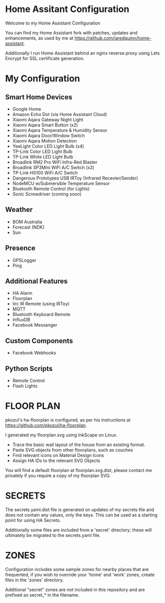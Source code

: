 
# Home Assitant Configuration

Welcome to my Home Assistant Configuration

You can find my Home Assistant fork with patches, updates and enhancements, as used
by me at https://github.com/jaredquinn/home-assistant.

Additionally I run Home Assistant behind an nginx reverse proxy using Lets Encrypt
for SSL certificate generation.

# My Configuration

## Smart Home Devices

* Google Home
* Amazon Echo Dot (via Home Assistant Cloud)
* Xiaomi Aqara Gateway Night Light
* Xiaomi Aqara Smart Button (x2)
* Xiaomi Aqara Temperature & Humidity Sensor
* Xiaomi Aqara Door/Window Switch
* Xiaomi Aqara Motion Detection
* YeeLight Color LED Light Bulb (x4)
* TP-Link Color LED Light Bulb
* TP-Link White LED Light Bulb
* Broadlink RM2 Pro WiFi Infra-Red Blaster
* Broadlink SP3Mini WiFi A/C Switch (x2)
* TP-Link HS100 WiFi A/C Switch
* Dangerous Prototypes USB IRToy (Infrared Recevier/Sender)
* NodeMCU w/Submersible Temperature Sensor
* Bluetooth Remote Control (for Lights)
* Sonic Screwdriver (coming soon)

## Weather

* BOM Australia
* Forecast (NDK)
* Sun

## Presence

* GPSLogger
* Ping

## Additional Features

* HA Alarm
* Floorplan
* lirc IR Remote (using IRToy)
* MQTT
* Bluetooth Keyboard Remote
* InfluxDB
* Facebook Messanger

## Custom Components

* Facebook Webhooks

## Python Scripts

* Remote Control
* Flash Lights


# FLOOR PLAN

pkozul's ha-floorplan is configured, as per his instructions at https://github.com/pkozul/ha-floorplan.

I generated my floorplan.svg using InkScape on Linux.

* Trace the basic wall layout of the house from an existing format.
* Paste SVG objects from other floorplans, such as couches
* Find relevant icons on Material Design Icons
* Assign HA IDs to the relevant SVG Objects

You will find a default floorplan at floorplan.svg.dist,  please contact me privately if you require 
a copy of my floorplan SVG.

# SECRETS

The secrets.yaml.dist file is generated on updates of my secrets file and does
not contain any values, only the keys.  This can be used as a starting point
for using HA Secrets.

Additionally some files are included from a 'secret' directory; these will
ultimately be migrated to the secrets.yaml file.

# ZONES

Configuration includes some sample zones for nearby places that are frequented,
if you wish to override your 'home' and 'work' zones, create files in the 
'zones' directory.

Additional "secret" zones are not included in this repository and are prefixed
as secret_* in the filename.


